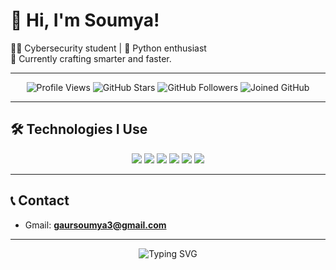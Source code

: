 <!-- Banner Section -->

# 👋 Hi, I'm Soumya!

👨‍💻 Cybersecurity student | 🐍 Python enthusiast   
🎯 Currently crafting smarter and faster.

---

<p align="center">
  <img src="https://komarev.com/ghpvc/?username=soumyagaur3&label=Profile%20Views&color=0e75b6&style=for-the-badge" alt="Profile Views" />
  <img src="https://img.shields.io/github/stars/soumyagaur3?style=for-the-badge&label=Stars" alt="GitHub Stars" />
  <img src="https://img.shields.io/github/followers/soumyagaur3?style=for-the-badge&label=Followers" alt="GitHub Followers" />
  <img src="https://img.shields.io/badge/Joined%20GitHub-2022-blueviolet?style=for-the-badge" alt="Joined GitHub" />
</p>

---

## 🛠 Technologies I Use

<p align="center">
  <img src="https://img.shields.io/badge/Python-3776AB?style=for-the-badge&logo=python&logoColor=white" />
  <img src="https://img.shields.io/badge/HTML5-E34F26?style=for-the-badge&logo=html5&logoColor=white" />
  <img src="https://img.shields.io/badge/CSS3-1572B6?style=for-the-badge&logo=css3&logoColor=white" />  
  <img src="https://img.shields.io/badge/Linux-FCC624?style=for-the-badge&logo=linux&logoColor=black" />
  <img src="https://img.shields.io/badge/Git-F05032?style=for-the-badge&logo=git&logoColor=white" />
  <img src="https://img.shields.io/badge/VS%20Code-007ACC?style=for-the-badge&logo=visual-studio-code&logoColor=white" />
</p>

---




## 📞 Contact

- Gmail: **gaursoumya3@gmail.com**

---

<p align="center">
  <img src="https://readme-typing-svg.demolab.com?font=Fira+Code&size=24&pause=1000&color=F7F7F7&center=true&vCenter=true&width=600&lines=Thanks+for+visiting+my+profile!;Happy+Coding+%F0%9F%92%BB" alt="Typing SVG" />
</p>
